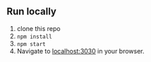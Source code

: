 ## Run locally

1. clone this repo
1. `npm install`
1. `npm start`
1. Navigate to [localhost:3030](http://localhost:3030/) in your browser.
